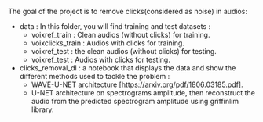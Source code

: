 The goal of the project is to remove clicks(considered as noise) in audios:
- data : In this folder, you will find training and test datasets :
    -  voixref_train : Clean audios (without clicks) for training.
    -  voixclicks_train : Audios with clicks for training.
    -  voixref_test : the clean audios (without clicks) for testing.
    -  voixref_test : Audios with clicks for testing.
- clicks_removal_dl : a notebook that displays the data and show the different methods used to tackle the problem :
    -   WAVE-U-NET architecture [https://arxiv.org/pdf/1806.03185.pdf].
    -   U-NET architecture on spectrograms amplitude, then reconstruct the audio from the predicted spectrogram amplitude using griffinlim library.
